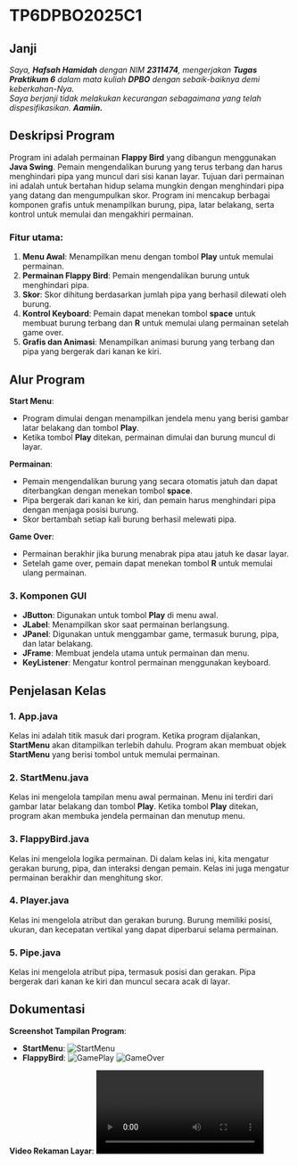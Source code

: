 # TP6DPBO2025C1

## Janji
_Saya, **Hafsah Hamidah** dengan NIM **2311474**, mengerjakan **Tugas Praktikum 6** dalam mata kuliah **DPBO** dengan sebaik-baiknya demi keberkahan-Nya.  
Saya berjanji tidak melakukan kecurangan sebagaimana yang telah dispesifikasikan. **Aamiin.**_

## Deskripsi Program

Program ini adalah permainan **Flappy Bird** yang dibangun menggunakan **Java Swing**. Pemain mengendalikan burung yang terus terbang dan harus menghindari pipa yang muncul dari sisi kanan layar. Tujuan dari permainan ini adalah untuk bertahan hidup selama mungkin dengan menghindari pipa yang datang dan mengumpulkan skor. Program ini mencakup berbagai komponen grafis untuk menampilkan burung, pipa, latar belakang, serta kontrol untuk memulai dan mengakhiri permainan.

### Fitur utama:
1. **Menu Awal**: Menampilkan menu dengan tombol **Play** untuk memulai permainan.
2. **Permainan Flappy Bird**: Pemain mengendalikan burung untuk menghindari pipa.
3. **Skor**: Skor dihitung berdasarkan jumlah pipa yang berhasil dilewati oleh burung.
4. **Kontrol Keyboard**: Pemain dapat menekan tombol **space** untuk membuat burung terbang dan **R** untuk memulai ulang permainan setelah game over.
5. **Grafis dan Animasi**: Menampilkan animasi burung yang terbang dan pipa yang bergerak dari kanan ke kiri.

## Alur Program

**Start Menu**:
- Program dimulai dengan menampilkan jendela menu yang berisi gambar latar belakang dan tombol **Play**.
- Ketika tombol **Play** ditekan, permainan dimulai dan burung muncul di layar.

**Permainan**:
- Pemain mengendalikan burung yang secara otomatis jatuh dan dapat diterbangkan dengan menekan tombol **space**.
- Pipa bergerak dari kanan ke kiri, dan pemain harus menghindari pipa dengan menjaga posisi burung.
- Skor bertambah setiap kali burung berhasil melewati pipa.

**Game Over**:
- Permainan berakhir jika burung menabrak pipa atau jatuh ke dasar layar.
- Setelah game over, pemain dapat menekan tombol **R** untuk memulai ulang permainan.

### 3. Komponen GUI
- **JButton**: Digunakan untuk tombol **Play** di menu awal.
- **JLabel**: Menampilkan skor saat permainan berlangsung.
- **JPanel**: Digunakan untuk menggambar game, termasuk burung, pipa, dan latar belakang.
- **JFrame**: Membuat jendela utama untuk permainan dan menu.
- **KeyListener**: Mengatur kontrol permainan menggunakan keyboard.

## Penjelasan Kelas

### 1. **App.java**
Kelas ini adalah titik masuk dari program. Ketika program dijalankan, **StartMenu** akan ditampilkan terlebih dahulu. Program akan membuat objek **StartMenu** yang berisi tombol untuk memulai permainan.

### 2. **StartMenu.java**
Kelas ini mengelola tampilan menu awal permainan. Menu ini terdiri dari gambar latar belakang dan tombol **Play**. Ketika tombol **Play** ditekan, program akan membuka jendela permainan dan menutup menu.


### 3. **FlappyBird.java**
Kelas ini mengelola logika permainan. Di dalam kelas ini, kita mengatur gerakan burung, pipa, dan interaksi dengan pemain. Kelas ini juga mengatur permainan berakhir dan menghitung skor.

### 4. **Player.java**
Kelas ini mengelola atribut dan gerakan burung. Burung memiliki posisi, ukuran, dan kecepatan vertikal yang dapat diperbarui selama permainan.

### 5. **Pipe.java**
Kelas ini mengelola atribut pipa, termasuk posisi dan gerakan. Pipa bergerak dari kanan ke kiri dan muncul secara acak di layar.


## Dokumentasi

**Screenshot Tampilan Program**:
- **StartMenu**:
![StartMenu](screenshots/StartMenu.png)
- **FlappyBird**:
![GamePlay](screenshots/GamePlay.png)
![GameOver](screenshots/GameOver.png)


**Video Rekaman Layar**:
<video controls src="screenshots/FlappyBird_Tutorial.mp4" title="Flappy Bird Gameplay"></video>

